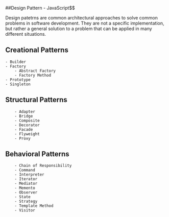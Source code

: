 ##Design Pattern - JavaScript$$

Design patetrns are common architectural approaches to solve common problems in software development. They are not a specific implementation, but rather a general solution to a problem that can be applied in many different situations.

## Creational Patterns

    - Builder
    - Factory
        - Abstract Factory
        - Factory Method
    - Prototype
    - Singleton

## Structural Patterns

        - Adapter
        - Bridge
        - Composite
        - Decorator
        - Facade
        - Flyweight
        - Proxy

## Behavioral Patterns

        - Chain of Responsibility
        - Command
        - Interpreter
        - Iterator
        - Mediator
        - Memento
        - Observer
        - State
        - Strategy
        - Template Method
        - Visitor
